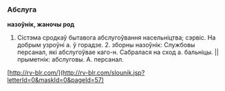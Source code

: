 ### Абслуга
**назоўнік, жаночы род**

1. Сістэма сродкаў бытавога абслугоўвання насельніцтва; сэрвіс. На добрым узроўні а. ў горадзе. 2. зборны назоўнік: Службовы персанал, які абслугоўвае каго-н. Сабралася на сход а. бальніцы. || прыметнік: абслуговы. А. персанал.

<a rel="author">[http://rv-blr.com/](http://rv-blr.com/slounik.jsp?letterId=0&maskId=0&pageId=57)</a>

